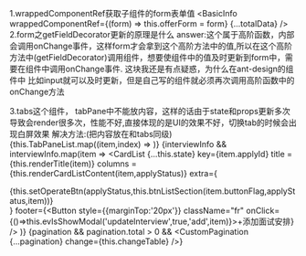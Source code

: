 1.wrappedComponentRef获取子组件的form表单值
	<BasicInfo wrappedComponentRef={(form) => this.offerForm = form} {...totalData} />
2.form之getFieldDecorator更新的原理是什么
answer:这个属于高阶函数，内部会调用onChange事件，这样form才会拿到这个高阶方法中的值,所以在这个高阶方法中(getFieldDecorator)调用组件，想要使组件中的值及时更新到form中，需要在组件中调用onChange事件. 这块我还是有点疑惑，为什么在ant-design的组件中 比如input就可以及时更新，但是自己写的组件就必须再次调用高阶函数中的onChange方法

3.tabs这个组件， tabPane中不能放内容，这样的话由于state和props更新多次导致会render很多次，性能不好,直接体现的是UI的效果不好，切换tab的时候会出现白屏效果
解决方法:(把内容放在和tabs同级)
<Tabs onChange={this.changeTab}>
	{this.TabPaneList.map((item,index) => <TabPane tab={item.title} key={item.key} className="u-tabPane"></TabPane>)}
</Tabs>
<Spin spinning={isFetching}>
	{interviewInfo && interviewInfo.map(item => 
		<CardList
			{...this.state}
			key={item.applyId}
			title = {this.renderTitle(item)}
			columns = {this.renderCardListContent(item,applyStatus)}
			extra={<div>{this.setOperateBtn(applyStatus,this.btnListSection(item.buttonFlag,applyStatus,item))}</div>}
			footer={<Button style={{marginTop:'20px'}} className="fr" onClick={()=>this.evIsShowModal('updateInterview',true,'add',item)}>+添加面试安排</Button>}
		/>
	)}
	{pagination && pagination.total > 0 && <CustomPagination {...pagination} change={this.changeTable} />}
</Spin>
